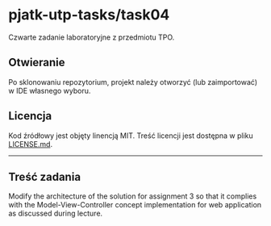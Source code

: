 # pjatk-utp-tasks/task04

Czwarte zadanie laboratoryjne z przedmiotu TPO.

## Otwieranie

Po sklonowaniu repozytorium, projekt należy otworzyć (lub zaimportować) w IDE własnego wyboru.

## Licencja

Kod źródłowy jest objęty linencją MIT. Treść licencji jest dostępna w pliku [LICENSE.md](../LICENSE.md).

---

## Treść zadania

Modify the architecture of the solution for assignment 3 so that it complies with the Model-View-Controller concept implementation for web application as discussed during lecture.
